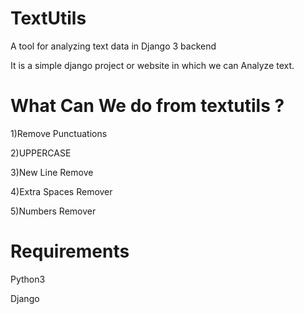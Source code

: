 # TextUtils
A tool for analyzing text data in Django 3 backend

It is a simple django project or website in which we can Analyze text.


# What Can We do from textutils ?

1)Remove Punctuations

2)UPPERCASE

3)New Line Remove

4)Extra Spaces Remover

5)Numbers Remover

# Requirements

Python3

Django
